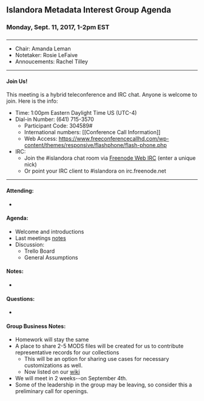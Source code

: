 ## Islandora Metadata Interest Group Agenda
### Monday, Sept. 11, 2017, 1-2pm EST
### 
---
* Chair:  Amanda Leman
* Notetaker:  Rosie LeFaive  
* Annoucements: Rachel Tilley

---

#### Join Us!
This meeting is a hybrid teleconference and IRC chat. Anyone is welcome to join. Here is the info:
* Time: 1:00pm Eastern Daylight Time US (UTC-4)
* Dial-in Number: (641) 715-3570
  * Participant Code: 304589#
  * International numbers: [[Conference Call Information]]
  * Web Access: https://www.freeconferencecallhd.com/wp-content/themes/responsive/flashphone/flash-phone.php
* IRC:
  * Join the #islandora chat room via [Freenode Web IRC](http://webchat.freenode.net/) (enter a unique nick)
  * Or point your IRC client to #islandora on irc.freenode.net
---
#### Attending:
* 

#### Agenda:
* Welcome and introductions
* Last meetings [notes](https://github.com/islandora-interest-groups/Islandora-Metadata-Interest-Group/blob/master/Meetings/2017_08_21.md)
* Discussion: 
     * Trello Board
     * General Assumptions
     
#### Notes:
* 
#### Questions:
* 

#### Group Business Notes:
* Homework will stay the same
* A place to share 2-5 MODS files will be created for us to contribute representative records for our collections
     * This will be an option for sharing use cases for necessary customizations as well.
     * Now listed on our [wiki](https://github.com/islandora-interest-groups/Islandora-Metadata-Interest-Group/wiki/MIG-MODS-to-RDF-Working-Documents)
* We will meet in 2 weeks--on September 4th.
* Some of the leadership in the group may be leaving, so consider this a preliminary call for openings.
